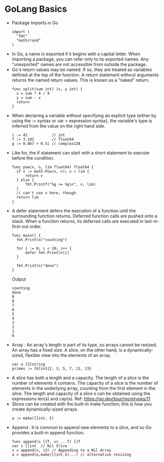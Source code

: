 # GoLang Basics

* Package Imports in Go
  ```
  import (
	"fmt"
	"math/rand"
  )
  ```
* In Go, a name is exported if it begins with a capital letter. When importing a package, you can refer only to its exported names. Any "unexported" names are not accessible from outside the package.
* Go's return values may be named. If so, they are treated as variables defined at the top of the function. A return statement without arguments returns the named return values. This is known as a "naked" return.
  ```
  func split(sum int) (x, y int) {
    x = sum * 4 / 9
    y = sum - x
    return
  }
  ```
* When declaring a variable without specifying an explicit type (either by using the := syntax or var = expression syntax), the variable's type is inferred from the value on the right hand side.
  ```
  i := 42           // int
  f := 3.142        // float64
  g := 0.867 + 0.5i // complex128
  ```
* Like for, the if statement can start with a short statement to execute before the condition.
  ```
  func pow(x, n, lim float64) float64 {
  	if v := math.Pow(x, n); v < lim {
  		return v
  	} else {
  		fmt.Printf("%g >= %g\n", v, lim)
  	}
  	// can't use v here, though
  	return lim
  }
  ```
* A defer statement defers the execution of a function until the surrounding function returns. Deferred function calls are pushed onto a stack. When a function returns, its deferred calls are executed in last-in-first-out order.
  ```
  func main() {
  	fmt.Println("counting")
  
  	for i := 0; i < 10; i++ {
  		defer fmt.Println(i)
  	}
  
  	fmt.Println("done")
  }
  ```
  Output
  ```
  counting
  done
  9
  8
  7
  6
  5
  4
  3
  2
  1
  0
  ```
* Array : An array's length is part of its type, so arrays cannot be resized. An array has a fixed size. A slice, on the other hand, is a dynamically-sized, flexible view into the elements of an array.
  ```
  var a [2]string
  primes := [6]int{2, 3, 5, 7, 11, 13}
  ```
* A slice has both a length and a capacity. The length of a slice is the number of elements it contains. The capacity of a slice is the number of elements in the underlying array, counting from the first element in the slice. The length and capacity of a slice s can be obtained using the expressions len(s) and cap(s).
  Ref: https://go.dev/tour/moretypes/11
* Slices can be created with the built-in make function; this is how you create dynamically-sized arrays.
  ```
  a := make([]int, 5)
  ```
* Append : It is common to append new elements to a slice, and so Go provides a built-in append function.
  ```
  func append(s []T, vs ...T) []T
  var s []int  // Nil Slice
  s = append(s, 13) // Appending to a Nil Array
  a = append(a,make([]int,5)...) // alternative resizing
  ```
